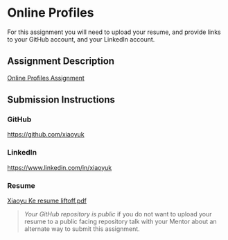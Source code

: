 # Online Profiles
For this assignment you will need to upload your resume, and provide links to your GitHub account, and your LinkedIn account.

## Assignment Description
[Online Profiles Assignment](https://education.launchcode.org/liftoff/assignments/online-profiles/)

## Submission Instructions

### GitHub
https://github.com/xiaoyuk

### LinkedIn
https://www.linkedin.com/in/xiaoyuk

### Resume
[Xiaoyu Ke resume liftoff.pdf](https://github.com/xiaoyuk/capstone/files/2259960/Xiaoyu.Ke.resume.liftoff.pdf)


> *Your GitHub repository is public* if you do not want to upload your resume to a public facing repository talk with your Mentor about an alternate way to submit this assignment.
